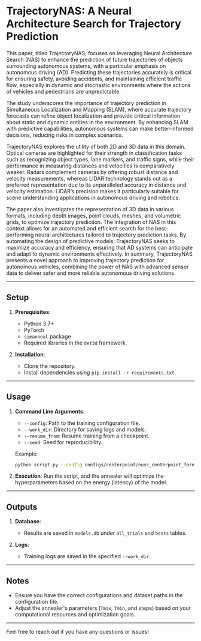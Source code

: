 
# TrajectoryNAS: A Neural Architecture Search for Trajectory Prediction

This paper, titled TrajectoryNAS, focuses on leveraging Neural Architecture Search (NAS) to enhance the prediction of future trajectories of objects surrounding autonomous systems, with a particular emphasis on autonomous driving (AD). Predicting these trajectories accurately is critical for ensuring safety, avoiding accidents, and maintaining efficient traffic flow, especially in dynamic and stochastic environments where the actions of vehicles and pedestrians are unpredictable.

The study underscores the importance of trajectory prediction in Simultaneous Localization and Mapping (SLAM), where accurate trajectory forecasts can refine object localization and provide critical information about static and dynamic entities in the environment. By enhancing SLAM with predictive capabilities, autonomous systems can make better-informed decisions, reducing risks in complex scenarios.

TrajectoryNAS explores the utility of both 2D and 3D data in this domain. Optical cameras are highlighted for their strength in classification tasks such as recognizing object types, lane markers, and traffic signs, while their performance in measuring distances and velocities is comparatively weaker. Radars complement cameras by offering robust distance and velocity measurements, whereas LIDAR technology stands out as a preferred representation due to its unparalleled accuracy in distance and velocity estimation. LIDAR’s precision makes it particularly suitable for scene understanding applications in autonomous driving and robotics.

The paper also investigates the representation of 3D data in various formats, including depth images, point clouds, meshes, and volumetric grids, to optimize trajectory prediction. The integration of NAS in this context allows for an automated and efficient search for the best-performing neural architectures tailored to trajectory prediction tasks. By automating the design of predictive models, TrajectoryNAS seeks to maximize accuracy and efficiency, ensuring that AD systems can anticipate and adapt to dynamic environments effectively. In summary, TrajectoryNAS presents a novel approach to improving trajectory prediction for autonomous vehicles, combining the power of NAS with advanced sensor data to deliver safer and more reliable autonomous driving solutions.

---

## Setup

1. **Prerequisites**:
   - Python 3.7+
   - PyTorch
   - `simanneal` package
   - Required libraries in the `det3d` framework.

2. **Installation**:
   - Clone the repository.
   - Install dependencies using `pip install -r requirements.txt`.

---

## Usage

1. **Command Line Arguments**:
   - `--config`: Path to the training configuration file.
   - `--work_dir`: Directory for saving logs and models.
   - `--resume_from`: Resume training from a checkpoint.
   - `--seed`: Seed for reproducibility.

   Example:
   ```bash
   python script.py --config configs/centerpoint/nusc_centerpoint_forecast.py --work_dir ./output
   ```

2. **Execution**:
   Run the script, and the annealer will optimize the hyperparameters based on the energy (latency) of the model.

---

## Outputs

1. **Database**:
   - Results are saved in `models.db` under `all_trials` and `bests` tables.

2. **Logs**:
   - Training logs are saved in the specified `--work_dir`.

---

## Notes

- Ensure you have the correct configurations and dataset paths in the configuration file.
- Adjust the annealer's parameters (`Tmax`, `Tmin`, and steps) based on your computational resources and optimization goals.

---

Feel free to reach out if you have any questions or issues!
